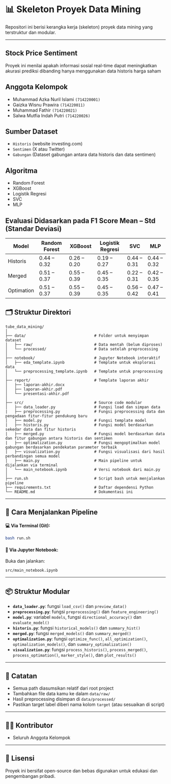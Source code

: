 # 📊 Skeleton Proyek Data Mining

Repositori ini berisi kerangka kerja (skeleton) proyek data mining yang terstruktur dan modular.

---

## Stock Price Sentiment
Proyek ini menilai apakah informasi sosial real-time dapat meningkatkan akurasi prediksi dibanding hanya menggunakan data historis harga saham

## Anggota Kelompok
- Muhammad Azka Nuril Islami `(714220001)`
- Gaizka Wisnu Prawira `(714220011)`
- Muhammad Fathir `(714220021)`
- Salwa Mutfia Indah Putri `(714220026)`

## Sumber Dataset
- `Historis` (website investing.com)
- `Sentimen` (X atau Twitter)
- `Gabungan` (Dataset gabungan antara data historis dan data sentimen)

## Algoritma
- Random Forest
- XGBoost
- Logistik Regresi
- SVC
- MLP

## Evaluasi Didasarkan pada F1 Score Mean – Std (Standar Deviasi)
| Model      | Random Forest | XGBoost     | Logistik Regresi | SVC         | MLP         |
|------------|---------------|-------------|------------------|-------------|-------------|
| Historis   | 0.44 – 0.32   | 0.26 – 0.20 | 0.19 – 0.27      | 0.44 – 0.31 | 0.44 – 0.32 |
| Merged     | 0.51 – 0.37   | 0.55 – 0.39 | 0.45 – 0.35      | 0.22 – 0.31 | 0.42 – 0.35 |
| Optimation | 0.51 – 0.37   | 0.55 – 0.39 | 0.45 – 0.35      | 0.56 – 0.42 | 0.47 – 0.41 |   

## 🗂 Struktur Direktori

```
tube_data_mining/
│
├── data/                              # Folder untuk menyimpan dataset
│   ├── raw/                           # Data mentah (belum diproses)
│   └── processed/                     # Data setelah preprocessing
│
├── notebook/                          # Jupyter Notebook interaktif
│   ├── eda_template.ipynb             # Template untuk eksplorasi data
│   └── preprocessing_template.ipynb   # Template untuk preprocessing
│
├── report/                            # Template laporan akhir
│   ├── laporan-akhir.docx
│   ├── laporan-akhir.pdf
│   └── presentasi-akhir.pdf
│
├── src/                               # Source code modular
│   ├── data_loader.py                 # Fungsi load dan simpan data
|   ├── preprocessing.py               # Fungsi preprocessing data dan pengadaan fitur-fitur pendukung baru
│   ├── model.py                       # Fungsi template model
|   ├── historis.py                    # Fungsi model berdasarkan sekedar data dan fitur historis
|   ├── merged.py                      # Fungsi model berdasarkan data dan fitur gabungan antara historis dan sentimen
|   ├── optimalization.py              # Fungsi mengoptimalkan model gabungan berdasarkan pendekatan parameter terbaik
|   ├── visualization.py               # Fungsi visualisasi dari hasil perbandingan semua model
│   ├── main.py                        # Main pipeline untuk dijalankan via terminal
│   └── main_notebook.ipynb            # Versi notebook dari main.py
│
├── run.sh                             # Script bash untuk menjalankan pipeline
├── requirements.txt                   # Daftar dependensi Python
└── README.md                          # Dokumentasi ini
```

---

## 🚀 Cara Menjalankan Pipeline

#### 💻 Via Terminal (Git):
```bash
bash run.sh
```

#### 📒 Via Jupyter Notebook:
Buka dan jalankan:
```text
src/main_notebook.ipynb
```

---

## 📦 Struktur Modular

- **`data_loader.py`**: fungsi `load_csv()` dan `preview_data()`
- **`preprocessing.py`**: fungsi `preprocessing()` dan `feature_engineering()`
- **`model.py`**: variabel `models`, fungsi `directional_accuracy()` dan `evaluate_model()`
- **`historis.py`**: fungsi `historical_models()` dan `summary_hist()`
- **`merged.py`**: fungsi `merged_models()` dan `summary_merged()`
- **`optimalization.py`**: fungsi `optimize_func()`, `all_optimization()`, `optimalization_models()`, dan `summary_optimalization()`
- **`visualization.py`**: fungsi `process_historis()`, `process_merged()`, `process_optimation()`, `marker_style()`, dan `plot_results()`

---

## 📓 Catatan

- Semua path diasumsikan relatif dari root project
- Tambahkan file data kamu ke dalam `data/raw/`
- Hasil preprocessing disimpan di `data/processed/` 
- Pastikan target label diberi nama kolom `target` (atau sesuaikan di script)

---

## 👩‍💻 Kontributor

- Seluruh Anggota Kelompok

---

## 📄 Lisensi

Proyek ini bersifat open-source dan bebas digunakan untuk edukasi dan pengembangan pribadi.
